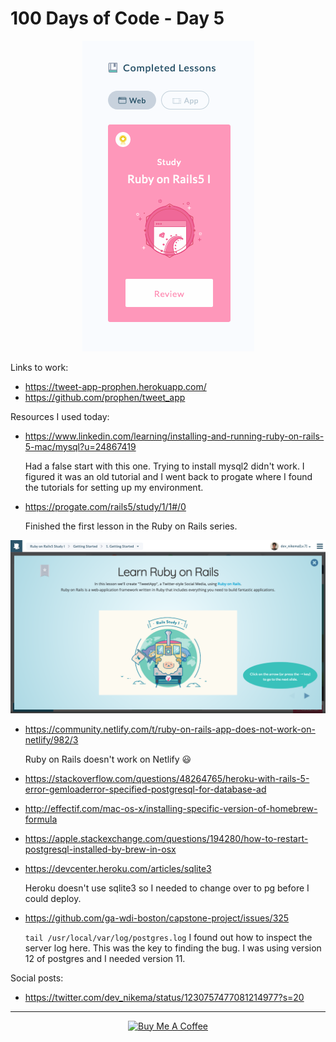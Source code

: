 # 100 Days of Code - Day 5

<div align='center'>

![Ruby on Rails lesson completed](./images/progate.png)

</div>
Links to work:

- https://tweet-app-prophen.herokuapp.com/
- https://github.com/prophen/tweet_app

Resources I used today:
- https://www.linkedin.com/learning/installing-and-running-ruby-on-rails-5-mac/mysql?u=24867419

   Had a false start with this one. Trying to install mysql2 didn't work. I figured it was an old tutorial and I went back to progate where I found the tutorials for setting up my environment.

- https://progate.com/rails5/study/1/1#/0
   
   Finished the first lesson in the Ruby on Rails series.

![First slide of Ruby on Rails lesson](./images/ruby-on-rails-1.png)

- https://community.netlify.com/t/ruby-on-rails-app-does-not-work-on-netlify/982/3 

   Ruby on Rails doesn't work on Netlify 😃
- https://stackoverflow.com/questions/48264765/heroku-with-rails-5-error-gemloaderror-specified-postgresql-for-database-ad
- http://effectif.com/mac-os-x/installing-specific-version-of-homebrew-formula
- https://apple.stackexchange.com/questions/194280/how-to-restart-postgresql-installed-by-brew-in-osx
- https://devcenter.heroku.com/articles/sqlite3 

   Heroku doesn't use sqlite3 so I needed to change over to pg before I could deploy.
- https://github.com/ga-wdi-boston/capstone-project/issues/325 

   `tail /usr/local/var/log/postgres.log`
   I found out how to inspect the server log here. This was the key to finding the bug. I was using version 12 of postgres and I needed version 11.

Social posts:
- https://twitter.com/dev_nikema/status/1230757477081214977?s=20

****

<p align="center"> <a href="https://www.buymeacoffee.com/nikema" target="_blank"><img src="https://cdn.buymeacoffee.com/buttons/default-orange.png" alt="Buy Me A Coffee" width="150px"></a></center></p>
